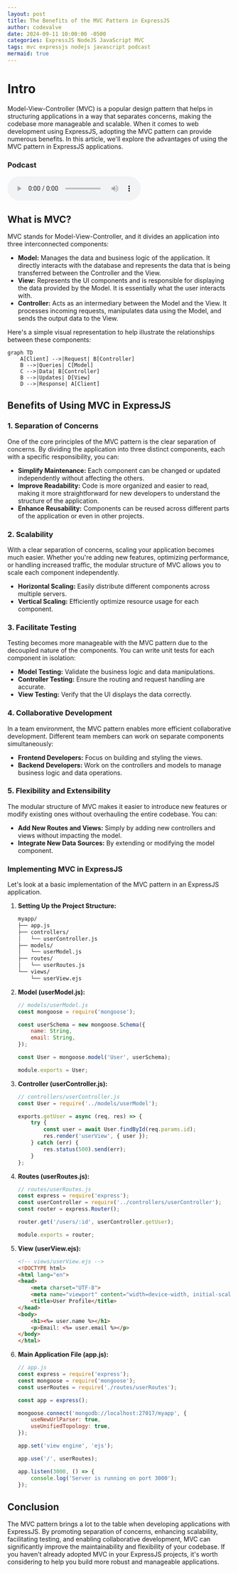 ```yaml
---
layout: post
title: The Benefits of the MVC Pattern in ExpressJS
author: codevalve
date: 2024-09-11 10:00:00 -0500
categories: ExpressJS NodeJS JavaScript MVC
tags: mvc expressjs nodejs javascript podcast
mermaid: true
---
```


# Intro

Model-View-Controller (MVC) is a popular design pattern that helps in structuring applications in a way that separates concerns, making the codebase more manageable and scalable. When it comes to web development using ExpressJS, adopting the MVC pattern can provide numerous benefits. In this article, we'll explore the advantages of using the MVC pattern in ExpressJS applications.

### Podcast

<audio ref='postcast' src="https://codevalve.com/wp-content/uploads/2024/09/CodeValve-Podcast-The-Benefits-of-the-MVC-Pattern.mp3" controls></audio>


## What is MVC?

MVC stands for Model-View-Controller, and it divides an application into three interconnected components:

- **Model:** Manages the data and business logic of the application. It directly interacts with the database and represents the data that is being transferred between the Controller and the View.
- **View:** Represents the UI components and is responsible for displaying the data provided by the Model. It is essentially what the user interacts with.
- **Controller:** Acts as an intermediary between the Model and the View. It processes incoming requests, manipulates data using the Model, and sends the output data to the View.

Here's a simple visual representation to help illustrate the relationships between these components:

```mermaid
graph TD
    A[Client] -->|Request| B[Controller]
    B -->|Queries| C[Model]
    C -->|Data| B[Controller]
    B -->|Updates| D[View]
    D -->|Response| A[Client]
```

## Benefits of Using MVC in ExpressJS

### 1. Separation of Concerns

One of the core principles of the MVC pattern is the clear separation of concerns. By dividing the application into three distinct components, each with a specific responsibility, you can:

- **Simplify Maintenance:** Each component can be changed or updated independently without affecting the others.
- **Improve Readability:** Code is more organized and easier to read, making it more straightforward for new developers to understand the structure of the application.
- **Enhance Reusability:** Components can be reused across different parts of the application or even in other projects.

### 2. Scalability

With a clear separation of concerns, scaling your application becomes much easier. Whether you're adding new features, optimizing performance, or handling increased traffic, the modular structure of MVC allows you to scale each component independently.

- **Horizontal Scaling:** Easily distribute different components across multiple servers.
- **Vertical Scaling:** Efficiently optimize resource usage for each component.

### 3. Facilitate Testing

Testing becomes more manageable with the MVC pattern due to the decoupled nature of the components. You can write unit tests for each component in isolation:

- **Model Testing:** Validate the business logic and data manipulations.
- **Controller Testing:** Ensure the routing and request handling are accurate.
- **View Testing:** Verify that the UI displays the data correctly.

### 4. Collaborative Development

In a team environment, the MVC pattern enables more efficient collaborative development. Different team members can work on separate components simultaneously:

- **Frontend Developers:** Focus on building and styling the views.
- **Backend Developers:** Work on the controllers and models to manage business logic and data operations.

### 5. Flexibility and Extensibility

The modular structure of MVC makes it easier to introduce new features or modify existing ones without overhauling the entire codebase. You can:

- **Add New Routes and Views:** Simply by adding new controllers and views without impacting the model.
- **Integrate New Data Sources:** By extending or modifying the model component.

### Implementing MVC in ExpressJS

Let's look at a basic implementation of the MVC pattern in an ExpressJS application.

1. **Setting Up the Project Structure:**
    ```bash
    myapp/
    ├── app.js
    ├── controllers/
    │   └── userController.js
    ├── models/
    │   └── userModel.js
    ├── routes/
    │   └── userRoutes.js
    └── views/
        └── userView.ejs
    ```

2. **Model (userModel.js):**
   ```javascript
   // models/userModel.js
   const mongoose = require('mongoose');

   const userSchema = new mongoose.Schema({
       name: String,
       email: String,
   });

   const User = mongoose.model('User', userSchema);

   module.exports = User;
   ```

3. **Controller (userController.js):**
   ```javascript
   // controllers/userController.js
   const User = require('../models/userModel');

   exports.getUser = async (req, res) => {
       try {
           const user = await User.findById(req.params.id);
           res.render('userView', { user });
       } catch (err) {
           res.status(500).send(err);
       }
   };
   ```

4. **Routes (userRoutes.js):**
   ```javascript
   // routes/userRoutes.js
   const express = require('express');
   const userController = require('../controllers/userController');
   const router = express.Router();

   router.get('/users/:id', userController.getUser);

   module.exports = router;
   ```

5. **View (userView.ejs):**
   ```html
   <!-- views/userView.ejs -->
   <!DOCTYPE html>
   <html lang="en">
   <head>
       <meta charset="UTF-8">
       <meta name="viewport" content="width=device-width, initial-scale=1.0">
       <title>User Profile</title>
   </head>
   <body>
       <h1><%= user.name %></h1>
       <p>Email: <%= user.email %></p>
   </body>
   </html>
   ```

6. **Main Application File (app.js):**
   ```javascript
   // app.js
   const express = require('express');
   const mongoose = require('mongoose');
   const userRoutes = require('./routes/userRoutes');

   const app = express();

   mongoose.connect('mongodb://localhost:27017/myapp', {
       useNewUrlParser: true,
       useUnifiedTopology: true,
   });

   app.set('view engine', 'ejs');

   app.use('/', userRoutes);

   app.listen(3000, () => {
       console.log('Server is running on port 3000');
   });
   ```

## Conclusion

The MVC pattern brings a lot to the table when developing applications with ExpressJS. By promoting separation of concerns, enhancing scalability, facilitating testing, and enabling collaborative development, MVC can significantly improve the maintainability and flexibility of your codebase. If you haven't already adopted MVC in your ExpressJS projects, it's worth considering to help you build more robust and manageable applications.